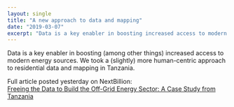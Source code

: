 ```yaml
---
layout: single
title: "A new approach to data and mapping"
date: "2019-03-07"
excerpt: "Data is a key enabler in boosting increased access to modern energy sources."
---
```


Data is a key enabler in boosting (among other things) increased access to modern energy sources. We took a (slightly) more human-centric approach to residential data and mapping in Tanzania.

Full article posted yesterday on NextBillion:  
[Freeing the Data to Build the Off-Grid Energy Sector: A Case Study from Tanzania](https://nextbillion.net/data-off-grid-energy-tanzania/)
